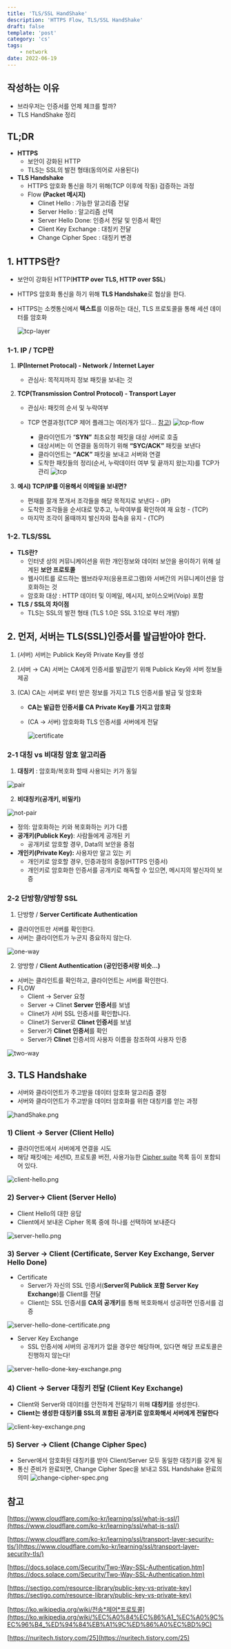 ```yaml
---
title: 'TLS/SSL HandShake'
description: 'HTTPS Flow, TLS/SSL HandShake'
draft: false
template: 'post'
category: 'cs'
tags:
    - network
date: 2022-06-19
---
```


## 작성하는 이유

-   브라우저는 인증서를 언제 체크를 할까?
-   TLS HandShake 정리

## TL;DR

-   **HTTPS**
    -   보안이 강화된 HTTP
    -   TLS는 SSL의 발전 형태(동의어로 사용된다)
-   **TLS Handshake**
    -   HTTPS 암호화 통신을 하기 위해(TCP 이후에 작동) 검증하는 과정
    -   Flow **(Packet 메시지)**
        -   Clinet Hello : 가능한 알고리즘 전달
        -   Server Hello : 알고리즘 선택
        -   Server Hello Done: 인증서 전달 및 인증서 확인
        -   Client Key Exchange : 대칭키 전달
        -   Change Cipher Spec : 대칭키 변경

## 1. HTTPS란?

-   보안이 강화된 HTTP(**HTTP over TLS, HTTP over SSL**)
-   HTTPS 암호화 통신을 하기 위해 **TLS Handshake**로 협상을 한다.
-   HTTPS는 소켓통신에서 **텍스트**를 이용하는 대신, TLS 프로토콜을 통해 세션 데이터를 암호화

    ![tcp-layer](/assets/tls/layer.png)

### 1-1. IP / TCP란

1. **IP(Internet Protocal) - Network / Internet Layer**
    - 관심사: 목적지까지 정보 패킷을 보내는 것
2. **TCP(Transmission Control Protocol) - Transport Layer**

    - 관심사: 패킷의 순서 및 누락여부
    - TCP 연결과정(TCP 제어 플래그는 여러개가 있다… [참고](https://ko.wikipedia.org/wiki/%EC%A0%84%EC%86%A1_%EC%A0%9C%EC%96%B4_%ED%94%84%EB%A1%9C%ED%86%A0%EC%BD%9C))
      ![tcp-flow](/assets/tls/tcp-flow.png)

        - 클라이언트가 “**SYN”** 최초요청 패킷을 대상 서버로 호출
        - 대상서버는 이 연결을 동의하기 위해 **“SYC/ACK”** 패킷을 보낸다
        - 클라이언트는 **“ACK”** 패킷을 보내고 서버와 연결
        - 도착한 패킷들의 정리(순서, 누락데이터 여부 및 끝까지 왔는지)를 TCP가 관리
          ![tcp](/assets/tls/tcp.png)

3. **예시) TCP/IP를 이용해서 이메일을 보내면?**
    - 편재를 잘개 쪼개서 조각들을 해당 목적지로 보낸다 - (IP)
    - 도착한 조각들을 순서대로 맞추고, 누락여부를 확인하여 재 요청 - (TCP)
    - 마지막 조각이 올때까지 발신자와 접속을 유지 - (TCP)

### 1-2. TLS/SSL

-   **TLS란?**
    -   인터넷 상의 커뮤니케이션을 위한 개인정보와 데이터 보안을 용이하기 위해 설계된 **보안 프로토콜**
    -   웹사이트를 로드하는 웹브라우저(응용프로그램)와 서버간의 커뮤니케이션을 암호화하는 것
    -   암호화 대상 : HTTP 데이터 및 이메일, 메시지, 보이스오버(Voip) 포함
-   **TLS / SSL의 차이점**
    -   TLS는 SSL의 발전 형태 (TLS 1.0은 SSL 3.1으로 부터 개발)

## 2. 먼저, 서버는 TLS(SSL)인증서를 발급받아야 한다.

1. (서버) 서버는 Publick Key와 Private Key를 생성
2. (서버 → CA) 서버는 CA에게 인증서를 발급받기 위해 Publick Key와 서버 정보들 제공
3. (CA) CA는 서버로 부터 받은 정보를 가지고 TLS 인증서를 발급 및 암호화

    - **CA는 발급한 인증서를 CA Private Key를 가지고 암호화**
    - (CA → 서버) 암호화화 TLS 인증서를 서버에게 전달

        ![certificate](/assets/tls/certificate.png)

### 2-1 대칭 vs 비대칭 암호 알고리즘

1. **대칭키** : 암호화/복호화 할때 사용되는 키가 동일

![pair](/assets/tls/pair.png)

2. **비대칭키(공개키, 비밀키)**

![not-pair](/assets/tls/not-pair.png)

-   정의: 암호화하는 키와 복호화하는 키가 다름
-   **공개키(Publick Key)**: 사람들에게 공개된 키
    -   공개키로 암호할 경우, Data의 보안을 중점
-   **개인키(Private Key):** 사용자만 알고 있는 키
    -   개인키로 암호할 경우, 인증과정의 중점(HTTPS 인증서)
    -   개인키로 암호화한 인증서를 공개키로 해독할 수 있으면, 메시지의 발신자의 보증

### 2-2 단방향/양방향 SSL

1. 단방향 / **Server Certificate Authentication**

-   클라이언트만 서버를 확인한다.
-   서버는 클라이언트가 누군지 중요하지 않는다.

![one-way](/assets/tls/one-way.png)

2. 양방향 / **Client Authentication (공인인증서랑 비슷…)**

-   서버는 클라인트를 확인하고, 클라이언트는 서버를 확인한다.
-   FLOW
    -   Client → Server 요청
    -   Server → Clinet **Server 인증서**를 보냄
    -   Clinet가 서버 SSL 인증서를 확인합니다.
    -   Clinet가 Server로 **Clinet 인증서**를 보냄
    -   Server가 **Clinet 인증서**를 확인
    -   Server가 **Clinet** 인증서의 사용자 이름을 참조하여 사용자 인증

![two-way](/assets/tls/two-way.png)

## 3. **TLS Handshake**

-   서버와 클라이언트가 주고받을 데이터 암호화 알고리즘 결정
-   서버와 클라이언트가 주고받을 데이터 암호화를 위한 대칭키를 얻는 과정

![handShake.png](/assets/tls/handShake.png)

### 1) Client → Server (Client Hello)

-   클라이언트에서 서버에게 연결을 시도
-   해당 패킷에는 세션ID, 프로토콜 버전, 사용가능한 [Cipher suite](https://en.wikipedia.org/wiki/Cipher_suite) 목록 등이 포함되어 있다.

![client-hello.png](/assets/tls/client-hello.png)

### 2) Server→ Client (Server Hello)

-   Client Hello의 대한 응답
-   Client에서 보내온 Cipher 목록 중에 하나를 선택하여 보내준다

![server-hello.png](/assets/tls/server-hello.png)

### 3) Server → Client (Certificate, Server Key Exchange, Server Hello Done)

-   Certificate
    -   Server가 자신의 SSL 인증서(**Server의 Publick 포함 Server Key Exchange**)를 Client를 전달
    -   Client는 SSL 인증서를 **CA의 공개키**를 통해 복호화해서 성공하면 인증서를 검증

![server-hello-done-certificate.png](/assets/tls/server-hello-done-certificate.png)

-   Server Key Exchange
    -   SSL 인증서에 서버의 공개키가 없을 경우만 해당하며, 있다면 해당 프로토콜은 진행하지 않는다!

![server-hello-done-key-exchange.png](/assets/tls/server-hello-done-key-exchange.png)

### 4) Client → Server 대칭키 전달 (Client Key Exchange)

-   Client와 Server와 데이터를 안전하게 전달하기 위해 **대칭키**를 생성한다.
-   **Client는 생성한 대칭키를 SSL의 포함된 공개키로 암호화해서 서버에게 전달한다**

![client-key-exchange.png](/assets/tls/client-key-exchange.png)

### 5) Server → Client (Change Cipher Spec)

-   Server에서 암호화된 대칭키를 받아 Client/Server 모두 동일한 대칭키를 갖게 됨
-   통신 준비가 완료되면, Change Cipher Spec을 보내고 SSL Handshake 완료의 의미
    ![change-cipher-spec.png](/assets/tls/change-cipher-spec.png)

## 참고

[https://www.cloudflare.com/ko-kr/learning/ssl/what-is-ssl/](https://www.cloudflare.com/ko-kr/learning/ssl/what-is-ssl/)

[https://www.cloudflare.com/ko-kr/learning/ssl/transport-layer-security-tls/](https://www.cloudflare.com/ko-kr/learning/ssl/transport-layer-security-tls/)

[https://docs.solace.com/Security/Two-Way-SSL-Authentication.htm](https://docs.solace.com/Security/Two-Way-SSL-Authentication.htm)

[https://sectigo.com/resource-library/public-key-vs-private-key](https://sectigo.com/resource-library/public-key-vs-private-key)

[https://ko.wikipedia.org/wiki/전송*제어*프로토콜](https://ko.wikipedia.org/wiki/%EC%A0%84%EC%86%A1_%EC%A0%9C%EC%96%B4_%ED%94%84%EB%A1%9C%ED%86%A0%EC%BD%9C)

[https://nuritech.tistory.com/25](https://nuritech.tistory.com/25)
